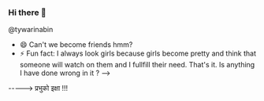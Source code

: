 ### Hi there 👋

<!--
**tywarinabin/tywarinabin** is a ✨ _special_ ✨ repository because its `README.md` (this file) appears on your GitHub profile.

Here are some ideas to get you started:

- 🔭 I’m currently a student at LNCT UNIVERSITY.
- 🌱 I’m currently learning C++ and Data Structure Programs.
- 👯 I’m looking to collaborate on a company where I can do some internship.
- 🤔 I’m looking for help who guide me a perfect pathway.
- 💬 
- 📫 How to reach me  ...? Follow me on INSTA ---> @tywarinabin
- 😄 Can't we become friends hmm?
- ⚡ Fun fact: I always look girls because girls become pretty and think that someone will watch on them and I fullfill their need. That's it. Is anything I have done wrong in it ?
-->
 
----->    प्रभुको इक्षा !!!
